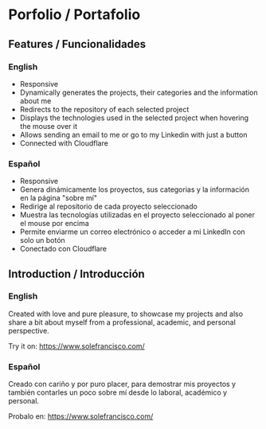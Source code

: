 # Porfolio / Portafolio

## Features / Funcionalidades

### English
- Responsive
- Dynamically generates the projects, their categories and the information about me
- Redirects to the repository of each selected project
- Displays the technologies used in the selected project when hovering the mouse over it
- Allows sending an email to me or go to my Linkedin with just a button
- Connected with Cloudflare

### Español
- Responsive
- Genera dinámicamente los proyectos, sus categorias y la información en la página "sobre mí"
- Redirige al repositorio de cada proyecto seleccionado
- Muestra las tecnologías utilizadas en el proyecto seleccionado al poner el mouse por encima
- Permite enviarme un correo electrónico o acceder a mi LinkedIn con solo un botón
- Conectado con Cloudflare

## Introduction / Introducción

### English
Created with love and pure pleasure, to showcase my projects and also share a bit about myself from a professional, academic, and personal perspective.

Try it on: https://www.solefrancisco.com/

### Español
Creado con cariño y por puro placer, para demostrar mis proyectos y también contarles un poco sobre mí desde lo laboral, académico y personal.

Probalo en: https://www.solefrancisco.com/
